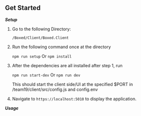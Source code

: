 ## Get Started

**_Setup_**
1. Go to the following Directory:
	
	```/Boxed/Client/Boxed.Client```
	
2. Run the following command once at the directory

    ```npm run setup```
    Or 
    ```npm install```

3. After the dependencies are all installed after step 1, run 
	
	```npm run start-dev```
    Or 
    ```npm run dev```
	
    This should start the client side/UI at the specified $PORT in /team19/client/src/config.js and config.env

4. Navigate to `https://localhost:5010` to display the application. 


**_Usage_**